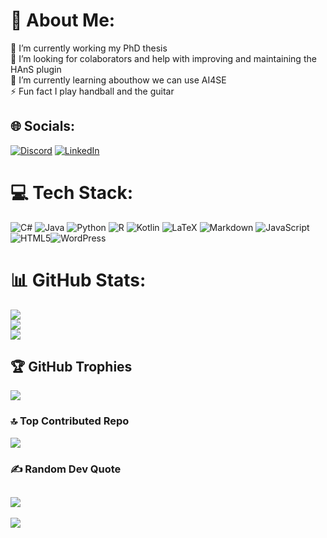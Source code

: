 # 💫 About Me:
🔭 I’m currently working my PhD thesis <br>🤝 I’m looking for colaborators and help with improving and maintaining the HAnS plugin<br>🌱 I’m currently learning abouthow we can use AI4SE<br>⚡ Fun fact I play handball and the guitar


## 🌐 Socials:
[![Discord](https://img.shields.io/badge/Discord-%237289DA.svg?logo=discord&logoColor=white)](https://discord.gg/https://discord.gg/7hgRnRnW9r) [![LinkedIn](https://img.shields.io/badge/LinkedIn-%230077B5.svg?logo=linkedin&logoColor=white)](https://linkedin.com/in/johanmartinson) 

# 💻 Tech Stack:
![C#](https://img.shields.io/badge/c%23-%23239120.svg?style=for-the-badge&logo=csharp&logoColor=white) ![Java](https://img.shields.io/badge/java-%23ED8B00.svg?style=for-the-badge&logo=openjdk&logoColor=white) ![Python](https://img.shields.io/badge/python-3670A0?style=for-the-badge&logo=python&logoColor=ffdd54) ![R](https://img.shields.io/badge/r-%23276DC3.svg?style=for-the-badge&logo=r&logoColor=white) ![Kotlin](https://img.shields.io/badge/kotlin-%237F52FF.svg?style=for-the-badge&logo=kotlin&logoColor=white) ![LaTeX](https://img.shields.io/badge/latex-%23008080.svg?style=for-the-badge&logo=latex&logoColor=white) ![Markdown](https://img.shields.io/badge/markdown-%23000000.svg?style=for-the-badge&logo=markdown&logoColor=white) ![JavaScript](https://img.shields.io/badge/javascript-%23323330.svg?style=for-the-badge&logo=javascript&logoColor=%23F7DF1E) ![HTML5](https://img.shields.io/badge/html5-%23E34F26.svg?style=for-the-badge&logo=html5&logoColor=white)![WordPress](https://img.shields.io/badge/WordPress-%23117AC9.svg?style=for-the-badge&logo=WordPress&logoColor=white)
# 📊 GitHub Stats:
![](https://github-readme-stats.vercel.app/api?username=johmara&theme=transparent&hide_border=true&include_all_commits=true&count_private=true)<br/>
![](https://nirzak-streak-stats.vercel.app/?user=johmara&theme=transparent&hide_border=true)<br/>
![](https://github-readme-stats.vercel.app/api/top-langs/?username=johmara&theme=transparent&hide_border=true&include_all_commits=true&count_private=true&layout=compact)

## 🏆 GitHub Trophies
![](https://github-profile-trophy.vercel.app/?username=johmara&theme=transparentl&no-frame=true&no-bg=false&margin-w=4)

### 🔝 Top Contributed Repo
![](https://github-contributor-stats.vercel.app/api?username=johmara&limit=5&theme=transparent&combine_all_yearly_contributions=true)


### ✍️ Random Dev Quote
![](https://quotes-github-readme.vercel.app/api?type=horizontal&theme=transparent)
---
[![](https://visitcount.itsvg.in/api?id=johmara&icon=3&color=1)](https://visitcount.itsvg.in)

<!-- Proudly created with GPRM ( https://gprm.itsvg.in ) -->
